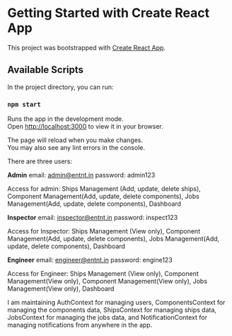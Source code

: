 # Getting Started with Create React App

This project was bootstrapped with [Create React App](https://github.com/facebook/create-react-app).

## Available Scripts

In the project directory, you can run:

### `npm start`

Runs the app in the development mode.\
Open [http://localhost:3000](http://localhost:3000) to view it in your browser.

The page will reload when you make changes.\
You may also see any lint errors in the console.

There are three users:

**Admin**
email: admin@entnt.in
password: admin123

Access for admin: Ships Management (Add, update, delete ships), Component Management(Add, update, delete components), Jobs Management(Add, update, delete components), Dashboard

**Inspector**
email: inspector@entnt.in
password: inspect123

Access for Inspector: Ships Management (View only), Component Management(Add, update, delete components), Jobs Management(Add, update, delete components), Dashboard

**Engineer**
email: engineer@entnt.in
password: engine123

Access for Engineer: Ships Management (View only), Component Management(View only), Component Management(View only), Jobs Management(View only), Dashboard

I am maintaining AuthContext for managing users, ComponentsContext for managing the components data, ShipsContext for managing ships data, JobsContext for managing the jobs data, and NotificationContext for managing notifications from anywhere in the app.
